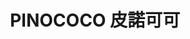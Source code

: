 ---
title: "PINOCOCO 皮諾可可"
description: "PINOCOCO 皮諾可可"
layout: shop
keywords:
  - 美食競賽
  - 台灣美食
  - 美食精選
datePublished: "2025-06-30"
dateModified: "2025-07-06"
city: "台中市"
district: "南屯區"
address: "台中市南屯區益豐路四段689號"
phone: "0423803357"
geo: "24.15053043965355, 120.62854686110784"
google_map: "https://maps.app.goo.gl/JZmMU3Zv4UZnikZVA"
footinder: "https://footinder.com.tw/%E5%8F%B0%E4%B8%AD%E5%B8%82%E5%8D%97%E5%B1%AF%E5%8D%80/644/"
official: "https://www.facebook.com/pinococo23803357/"
award:
  - name: "500盤"
    year: "2024"
    entries:
      - dishes:
          - "馬世卡邦起士櫛瓜比薩"

---